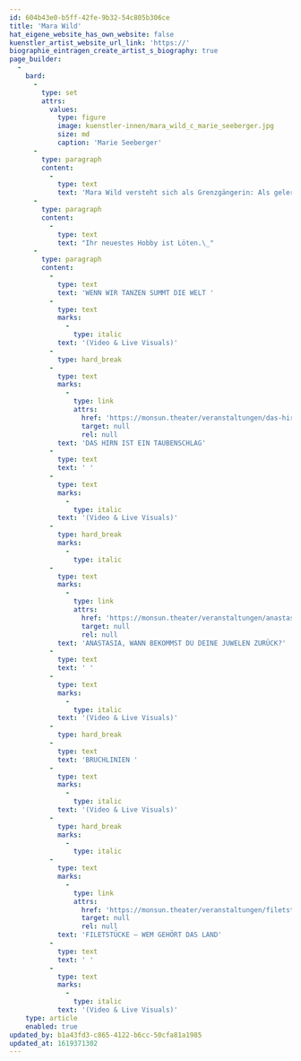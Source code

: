 ```yaml
---
id: 604b43e0-b5ff-42fe-9b32-54c805b306ce
title: 'Mara Wild'
hat_eigene_website_has_own_website: false
kuenstler_artist_website_url_link: 'https://'
biographie_eintragen_create_artist_s_biography: true
page_builder:
  -
    bard:
      -
        type: set
        attrs:
          values:
            type: figure
            image: kuenstler-innen/mara_wild_c_marie_seeberger.jpg
            size: md
            caption: 'Marie Seeberger'
      -
        type: paragraph
        content:
          -
            type: text
            text: 'Mara Wild versteht sich als Grenzgängerin: Als gelernte Buchbinderin und studierte Illustratorin wandelt sie zwischen Illustration, Animation, künstlerischer Forschung, Comiczeichnen, VJing, Festivalorganisation… – immer zwischen Kunst und Handwerk, Stillstand und Bewegung, Kopf und Hand. Als Videokünstlerin ist sie seit 2017 im Theaterkontext unterwegs. Meist in Kombination mit Cora Sachs sucht sie nach Formen der Interaktion und des aktiven Eingreifens von Bewegtbild ins Bühnengeschehen sowie Verschränkungen zwischen alten und neuen Theaterformen.'
      -
        type: paragraph
        content:
          -
            type: text
            text: "Ihr neuestes Hobby ist Löten.\_"
      -
        type: paragraph
        content:
          -
            type: text
            text: 'WENN WIR TANZEN SUMMT DIE WELT '
          -
            type: text
            marks:
              -
                type: italic
            text: '(Video & Live Visuals)'
          -
            type: hard_break
          -
            type: text
            marks:
              -
                type: link
                attrs:
                  href: 'https://monsun.theater/veranstaltungen/das-hirn-ist-ein-taubenschlag'
                  target: null
                  rel: null
            text: 'DAS HIRN IST EIN TAUBENSCHLAG'
          -
            type: text
            text: ' '
          -
            type: text
            marks:
              -
                type: italic
            text: '(Video & Live Visuals)'
          -
            type: hard_break
            marks:
              -
                type: italic
          -
            type: text
            marks:
              -
                type: link
                attrs:
                  href: 'https://monsun.theater/veranstaltungen/anastasia'
                  target: null
                  rel: null
            text: 'ANASTASIA, WANN BEKOMMST DU DEINE JUWELEN ZURÜCK?'
          -
            type: text
            text: ' '
          -
            type: text
            marks:
              -
                type: italic
            text: '(Video & Live Visuals)'
          -
            type: hard_break
          -
            type: text
            text: 'BRUCHLINIEN '
          -
            type: text
            marks:
              -
                type: italic
            text: '(Video & Live Visuals)'
          -
            type: hard_break
            marks:
              -
                type: italic
          -
            type: text
            marks:
              -
                type: link
                attrs:
                  href: 'https://monsun.theater/veranstaltungen/filetstuecke'
                  target: null
                  rel: null
            text: 'FILETSTÜCKE – WEM GEHÖRT DAS LAND'
          -
            type: text
            text: ' '
          -
            type: text
            marks:
              -
                type: italic
            text: '(Video & Live Visuals)'
    type: article
    enabled: true
updated_by: b1a43fd3-c865-4122-b6cc-50cfa81a1985
updated_at: 1619371302
---
```

